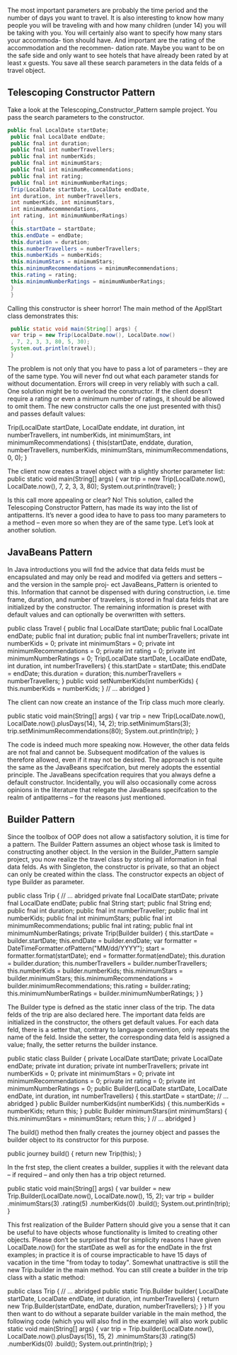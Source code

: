 The most important parameters are probably the 
time period and the number of days you want to travel. It is also interesting to know how 
many people you will be traveling with and how many children (under 14) you will be 
taking with you. You will certainly also want to specify how many stars your accommoda-
tion should have. And important are the rating of the accommodation and the recommen-
dation rate. Maybe you want to be on the safe side and only want to see hotels that have 
already been rated by at least x guests. You save all these search parameters in the data 
felds of a travel object.

## Telescoping Constructor Pattern
Take a look at the Telescoping_Constructor_Pattern sample project. You pass the search 
parameters to the constructor.

```java
public fnal LocalDate startDate;
 public fnal LocalDate endDate;
 public fnal int duration;
 public fnal int numberTravellers;
 public fnal int numberKids;
 public fnal int minimumStars;
 public fnal int minimumRecommendations;
 public fnal int rating;
 public fnal int minimumNumberRatings;
 Trip(LocalDate startDate, LocalDate endDate,
 int duration, int numberTravellers,
 int numberKids, int minimumStars,
 int minimumRecommmendations,
 int rating, int minimumNumberRatings)
 {
 this.startDate = startDate;
 this.endDate = endDate;
 this.duration = duration;
 this.numberTravellers = numberTravellers;
 this.numberKids = numberKids;
 this.minimumStars = minimumStars;
 this.minimumRecommendations = minimumRecommendations;
 this.rating = rating;
 this.minimumNumberRatings = minimumNumberRatings;
 }
 }
```

Calling this constructor is sheer horror! The main method of the ApplStart class 
demonstrates this:

```java
 public static void main(String[] args) {
 var trip = new Trip(LocalDate.now(), LocalDate.now()
 , 7, 2, 3, 3, 80, 5, 30);
 System.out.println(travel);
 }
```

The problem is not only that you have to pass a lot of parameters – they are of the same 
type. You will never fnd out what each parameter stands for without documentation. 
Errors will creep in very reliably with such a call. One solution might be to overload the 
constructor. If the client doesn’t require a rating or even a minimum number of ratings, it 
should be allowed to omit them. The new constructor calls the one just presented with 
this() and passes default values:

Trip(LocalDate startDate, LocalDate enddate,
 int duration, int numberTravellers,
 int numberKids, int minimumStars,
 int minimumRecommendations) {
 this(startDate, enddate, duration, numberTravellers,
 numberKids, minimumStars,
 minimumRecommendations, 0, 0);
 }

The client now creates a travel object with a slightly shorter parameter list:
 public static void main(String[] args) {
 var trip = new Trip(LocalDate.now(), LocalDate.now(),
 7, 2, 3, 3, 80);
 System.out.println(travel);
 }

Is this call more appealing or clear? No! This solution, called the Telescoping 
Constructor Pattern, has made its way into the list of antipatterns. It’s never a good idea to 
have to pass too many parameters to a method – even more so when they are of the same 
type. Let’s look at another solution.

## JavaBeans Pattern
In Java introductions you will fnd the advice that data felds must be encapsulated and 
may only be read and modifed via getters and setters – and the version in the sample proj-
ect JavaBeans_Pattern is oriented to this. Information that cannot be dispensed with during 
construction, i.e. time frame, duration, and number of travelers, is stored in fnal data felds 
that are initialized by the constructor. The remaining information is preset with default 
values and can optionally be overwritten with setters.

 public class Travel {
 public fnal LocalDate startDate;
 public fnal LocalDate endDate;
 public fnal int duration;
 public fnal int numberTravellers;
 private int numberKids = 0;
 private int minimumStars = 0;
 private int minimumRecommendations = 0;
 private int rating = 0;
 private int minimumNumberRatings = 0;
 Trip(LocalDate startDate, LocalDate endDate,
 int duration, int numberTravellers) {
 this.startDate = startDate;
 this.endDate = endDate;
 this.duration = duration;
 this.numberTravellers = numberTravellers;
 }
 public void setNumberKids(int numberKids) {
 this.numberKids = numberKids;
 }
 // … abridged
 }

The client can now create an instance of the Trip class much more clearly.

 public static void main(String[] args) {
 var trip = new Trip(LocalDate.now(),
 LocalDate.now().plusDays(14), 14, 2);
 trip.setMinimumStars(3);
 trip.setMinimumRecommendations(80);
 System.out.println(trip);
 }

The code is indeed much more speaking now. However, the other data felds are not 
fnal and cannot be. Subsequent modifcation of the values is therefore allowed, even if it 
may not be desired. The approach is not quite the same as the JavaBeans specifcation, but 
merely adopts the essential principle. The JavaBeans specifcation requires that you always 
defne a default constructor. Incidentally, you will also occasionally come across opinions 
in the literature that relegate the JavaBeans specifcation to the realm of antipatterns – for 
the reasons just mentioned.
## Builder Pattern
Since the toolbox of OOP does not allow a satisfactory solution, it is time for a pattern. 
The Builder Pattern assumes an object whose task is limited to constructing another object. 
In the version in the Builder_Pattern sample project, you now realize the travel class by 
storing all information in fnal data felds. As with Singleton, the constructor is private, so 
that an object can only be created within the class. The constructor expects an object of 
type Builder as parameter.

public class Trip {
 // … abridged
 private fnal LocalDate startDate;
 private fnal LocalDate endDate;
 public fnal String start;
 public fnal String end;
 public fnal int duration;
 public fnal int numberTraveller;
 public fnal int numberKids;
 public fnal int minimumStars;
 public fnal int minimumRecommendations;
 public fnal int rating;
 public fnal int minimumNumberRatings;
 private Trip(Builder builder) {
 this.startDate = builder.startDate;
 this.endDate = builder.endDate;
 var formatter =
 DateTimeFormatter.ofPattern("MM/dd/YYYY");
 start = formatter.format(startDate);
 end = formatter.format(endDate);
 this.duration = builder.duration;
 this.numberTravellers = builder.numberTravellers;
 this.numberKids = builder.numberKids;
 this.minimumStars = builder.minimumStars;
 this.minimumRecommendations =
 builder.minimumRecommendations;
 this.rating = builder.rating;
 this.minimumNumberRatings =
 builder.minimumNumberRatings;
 }
 }

The Builder type is defned as the static inner class of the trip. The data felds of the 
trip are also declared here. The important data felds are initialized in the constructor, the 
others get default values. For each data feld, there is a setter that, contrary to language 
convention, only repeats the name of the feld. Inside the setter, the corresponding data 
feld is assigned a value; fnally, the setter returns the builder instance.

 public static class Builder {
 private LocalDate startDate;
 private LocalDate endDate;
 private int duration;
 private int numberTravellers;
 private int numberKids = 0;
private int minimumStars = 0;
 private int minimumRecommendations = 0;
 private int rating = 0;
 private int minimumNumberRatings = 0;
 public Builder(LocalDate startDate,
 LocalDate endDate, int duration,
 int numberTravellers) {
 this.startDate = startDate;
 // … abridged
 }
 public Builder numberKids(int numberKids) {
 this.numberKids = numberKids;
 return this;
 }
 public Builder minimumStars(int minimumStars) {
 this.minimumStars = minimumStars;
 return this;
 }
 // … abridged
 }

The build() method then fnally creates the journey object and passes the builder 
object to its constructor for this purpose.

 public journey build() {
 return new Trip(this);
 }

In the frst step, the client creates a builder, supplies it with the relevant data  – if 
required – and only then has a trip object returned.

 public static void main(String[] args) {
 var builder = new Trip.Builder(LocalDate.now(),
 LocalDate.now(), 15, 2);
 var trip = builder
 .minimumStars(3)
 .rating(5)
 .numberKids(0)
 .build();
 System.out.println(trip);
 }

This frst realization of the Builder Pattern should give you a sense that it can be useful 
to have objects whose functionality is limited to creating other objects. Please don’t be 
surprised that for simplicity reasons I have given LocalDate.now() for the startDate 
as well as for the endDate in the frst examples; in practice it is of course impracticable to 
have 15 days of vacation in the time "from today to today".
Somewhat unattractive is still the new Trip.builder in the main method. You can still 
create a builder in the trip class with a static method:

 public class Trip {
 // … abridged
 public static Trip.Builder builder(
 LocalDate startDate, LocalDate endDate,
 int duration, int numberTravellers) {
 return new Trip.Builder(startDate,
 endDate, duration, numberTravellers);
 }
 }
If you then want to do without a separate builder variable in the main method, the following code (which you will also fnd in the example) will also work
 public static void main(String[] args) {
 var trip = Trip.builder(LocalDate.now(),
 LocalDate.now().plusDays(15), 15, 2)
 .minimumStars(3)
 .rating(5)
 .numberKids(0)
 .build();
 System.out.println(trip);
 }
